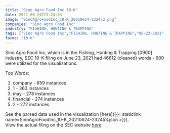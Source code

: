 ```yaml
---
title: "Sino Agro Food Inc 10-K"
date: 2021-06-24T23:24:53
image: "SinoAgroFoodInc_10-K_20210624-232453.png"
companies: "Sino Agro Food Inc"
industry: "FISHING, HUNTING & TRAPPING"
tags: ["Sino Agro Food Inc","FISHING, HUNTING & TRAPPING","06-23-2021","10-K"]
forms: "10-K"
---
```

Sino Agro Food Inc, which is in the Fishing, Hunting & Trapping [0900] industry, SEC 10-K filing on June 23, 2021 had 46612 (cleaned) words - 600 were utilized for the visualizations.

Top Words:
1. company - 659 instances
2. 1 - 363 instances
3. may - 278 instances
4. financial - 274 instances
5. 2 - 272 instances


See the parsed data used in the visualization [here]({{< staticlink name=SinoAgroFoodInc_10-K_20210624-232453.json >}}).  
View the actual filing on the SEC website [here](https://www.sec.gov/Archives/edgar/data/1488419/0001104659-21-084333.txt)